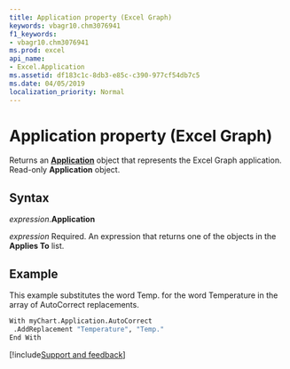 ```yaml
---
title: Application property (Excel Graph)
keywords: vbagr10.chm3076941
f1_keywords:
- vbagr10.chm3076941
ms.prod: excel
api_name:
- Excel.Application
ms.assetid: df183c1c-8db3-e85c-c390-977cf54db7c5
ms.date: 04/05/2019
localization_priority: Normal
---
```



# Application property (Excel Graph)

Returns an **[Application](excel.application-graph-object.md)** object that represents the Excel Graph application. Read-only **Application** object.

## Syntax

_expression_.**Application**

_expression_ Required. An expression that returns one of the objects in the **Applies To** list.


## Example

This example substitutes the word Temp. for the word Temperature in the array of AutoCorrect replacements.

```vb
With myChart.Application.AutoCorrect 
 .AddReplacement "Temperature", "Temp." 
End With
```




[!include[Support and feedback](~/includes/feedback-boilerplate.md)]
